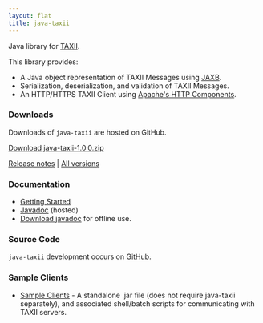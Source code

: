 ```yaml
---
layout: flat
title: java-taxii
---
```


Java library for [TAXII](http://taxiiproject.github.io/releases/).

This library provides:

* A Java object representation of TAXII Messages using <a href="http://jaxb.java.net" target="_blank">JAXB</a>.
* Serialization, deserialization, and validation of TAXII Messages.
* An HTTP/HTTPS TAXII Client using <a href="http://hc.apache.org/index.html" target="_blank">Apache's HTTP Components</a>.        

### Downloads

Downloads of `java-taxii` are hosted on GitHub.

<a class="btn btn-success btn-lg" href="https://github.com/TAXIIProject/java-taxii/releases/download/v1.0.0/java-taxii-1.0.0.zip">Download java-taxii-1.0.0.zip</a>

[Release notes](https://github.com/TAXIIProject/java-taxii/releases/tag/v1.0.0)
| [All versions](https://github.com/TAXIIProject/java-taxii/releases)

### Documentation

* [Getting Started](getting-started)
* [Javadoc](javadoc) (hosted)
* [Download javadoc](https://github.com/TAXIIProject/java-taxii/releases/download/v1.0.0/java-taxii-1.0.0-javadoc.zip) for offline use.

### Source Code

`java-taxii` development occurs on [GitHub](https://github.com/TAXIIProject/java-taxii).

### Sample Clients

* [Sample Clients](client) - A standalone .jar file (does not require java-taxii
    separately), and associated shell/batch scripts for communicating with
    TAXII servers.
